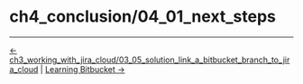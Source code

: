 # ch4_conclusion/04_01_next_steps
<!-- FooterStart -->
---
[← ch3_working_with_jira_cloud/03_05_solution_link_a_bitbucket_branch_to_jira_cloud](../../ch3_working_with_jira_cloud/03_07_solution_link_a_bitbucket_branch_to_jira_cloud/README.md) | [Learning Bitbucket →](../../README.md)
<!-- FooterEnd -->
